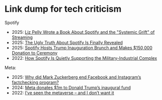 # Link dump for tech criticism

Spotify
- 2025: [Liz Pelly Wrote a Book About Spotify and the "Systemic Grift" of Streaming](https://firstfloor.substack.com/p/liz-pelly-wrote-a-book-about-spotify)
- 2025: [The Ugly Truth About Spotify Is Finally Revealed](https://harpers.org/archive/2025/01/the-ghosts-in-the-machine-liz-pelly-spotify-musicians/)
- 2025: [Spotify Hosts Trump Inauguration Brunch and Makes $150,000 Donation to Ceremony](https://pitchfork.com/news/spotify-hosts-trump-inauguration-brunch-and-makes-150000-donation-to-ceremony/)
- 2022: [How Spotify Is Quietly Supporting the Military-Industrial Complex](https://inthesetimes.com/article/spotify-military-industrial-complex-daniel-ek-prima-materia-helsing)

Meta:
- 2025: [Why did Mark Zuckerberg end Facebook and Instagram’s factchecking program?](https://www.theguardian.com/technology/2025/jan/07/why-did-mark-zuckerberg-end-facebook-instagram-fact-checking)
- 2024: [Meta donates $1m to Donald Trump’s inaugural fund](https://www.theguardian.com/us-news/2024/dec/12/meta-donates-1m-to-donald-trumps-inaugural-fund)
- 2022: [I’ve seen the metaverse – and I don’t want it](https://www.theguardian.com/games/2022/jan/25/ive-seen-the-metaverse-and-i-dont-want-it)
